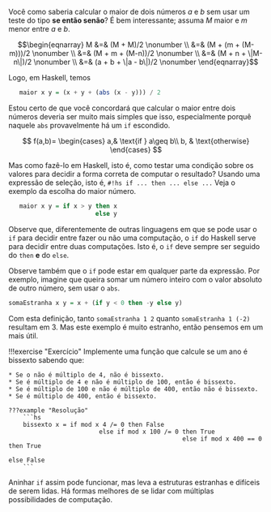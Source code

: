 Você como saberia calcular o maior de dois números $a$ e $b$ sem usar um teste do tipo **se então senão**?
É bem interessante; assuma $M$ maior e $m$ menor entre $a$ e $b$.

$$\begin{eqnarray}
M &=& (M + M)/2                  \nonumber \\
    &=& (M + (m + (M-m)))/2      \nonumber \\
    &=& (M + m + (M-n))/2        \nonumber \\
    &=& (M + n + \|M-n\|)/2      \nonumber \\
    &=& (a + b + \|a - b\|)/2    \nonumber
\end{eqnarray}$$

Logo, em Haskell, temos

```hs
   maior x y = (x + y + (abs (x - y))) / 2
```

Estou certo de que você concordará que calcular o maior entre dois números deveria ser muito mais simples que isso, especialmente porquê naquele `abs` provavelmente há um `if` escondido. 

$$
    f(a,b)= 
\begin{cases}
    a,& \text{if } a\geq b\\
    b,              & \text{otherwise}
\end{cases}
$$

Mas como fazê-lo em Haskell, isto é, como testar uma condição sobre os valores para decidir a forma correta de computar o resultado?
Usando uma expressão de seleção, isto é, `#!hs if ... then ... else ...` Veja o exemplo da escolha do maior número.

```hs
   maior x y = if x > y then x
                        else y
```

Observe que, diferentemente de outras linguagens em que se pode usar o `if` para decidir entre fazer ou não uma computação, o `if` do Haskell serve para decidir entre duas computações. Isto é, o `if` deve sempre ser seguido do `then` **e** do `else`.

Observe também que o `if` pode estar em qualquer parte da expressão. 
Por exemplo, imagine que queira somar um número inteiro com o valor absoluto de outro número, sem usar o `abs`.

```hs
somaEstranha x y = x + (if y < 0 then -y else y)
```

Com esta definição, tanto `somaEstranha 1 2` quanto `somaEstranha 1 (-2)` resultam em 3. Mas este exemplo é muito estranho, então pensemos em um mais útil.

!!!exercise "Exercício"
    Implemente uma função que calcule se um ano é bissexto sabendo que:

    * Se o não é múltiplo de 4, não é bissexto.
    * Se é múltiplo de 4 e não é múltiplo de 100, então é bissexto.
    * Se é múltiplo de 100 e não é múltiplo de 400, então não é bissexto.
    * Se é múltiplo de 400, então é bissexto.

    ???example "Resolução"
        ```hs
        bissexto x = if mod x 4 /= 0 then False
                             else if mod x 100 /= 0 then True
                                                    else if mod x 400 == 0 then True
                                                                           else False
        ```

Aninhar `if` assim pode funcionar, mas leva a estruturas estranhas e difíceis de serem lidas. Há formas melhores de se lidar com múltiplas possibilidades de computação.